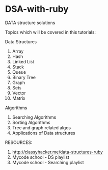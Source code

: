# DSA-with-ruby
DATA structure solutions

Topics which will be covered in this tutorials: 

Data Structures
1. Array
2. Hash
3. Linked List
4. Stack
5. Queue
6. Binary Tree
7. Graph
8. Sets
9. Vector
10. Matrix

Algorithms
1. Searching Algorithms
2. Sorting Algorithms
3. Tree and graph related algos
4. Applications of Data structures 


RESOURCES: 

1. http://classyhacker.me/data-structures-ruby
2. Mycode school - DS playlist
3. Mycode school - Searching playlist
